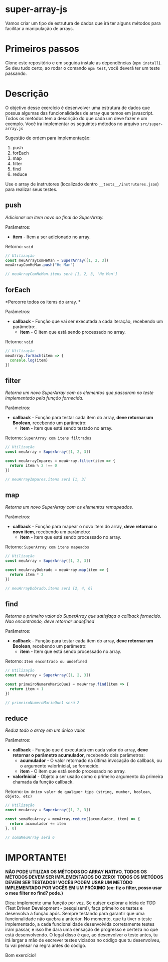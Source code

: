 # super-array-js

Vamos criar um tipo de estrutura de dados que irá ter alguns métodos para facilitar a manipulação de arrays.

# Primeiros passos

Clone este repositório e em seguida instale as dependências (`npm install`). 
Se deu tudo certo, ao rodar o comando `npm test`, você deverá ter um teste passando. 

# Descrição

O objetivo desse exercício é desenvolver uma estrutura de dados que possua algumas das funcionalidades de array que temos em javascript. 
Todos os metódos tem a descrição do que cada um deve fazer e um exemplo. Você ira implementar os seguintes métodos no arquivo `src/super-array.js`

Sugestão de ordem para implementação:
 1. push
 2. forEach
 3. map
 4. filter
 5. find
 6. reduce

Use o array de instrutores (localizado dentro `__tests__/instrutores.json`) para realizar seus testes. 

## push

*Adicionar um item novo ao final do SuperArray.*

Parâmetros:
  - **item** - Item a ser adicionado no array.

Retorno: `void`

```js
// Utilização
const meuArrayComHeMan = SuperArray([1, 2, 3])
meuArrayComHeMan.push("He Man")

// meuArrayComHeMan.itens será [1, 2, 3, 'He Man']
```


## forEach

*Percorre todos os items do array. *

Parâmetros:
  - **callback** - Função que vai ser executada a cada iteração, recebendo um parâmetro:.
    - **item** - O item que está sendo processado no array.

Retorno: `void`

```js
// Utilização
meuArray.forEach(item => {
  console.log(item)
})
```


## filter

*Retorna um novo SuperArray com os elementos que passaram no teste implementado pela função fornecida.*

Parâmetros:
  - **callback** - Função para testar cada item do array, **deve retornar um Boolean**, recebendo um parâmetro:
    - **item** - Item que está sendo testado no array.

Retorno: `SuperArray com itens filtrados`

```js
// Utilização
const meuArray = SuperArray([1, 2, 3])

const meuArrayImpares = meuArray.filter(item => {
  return item % 2 !== 0
})

// meuArrayImpares.itens será [1, 3]
```

## map

*Retorna um novo SuperArray com os elementos remapeados.*

Parâmetros:
  - **callback** - Função para mapear o novo item do array, **deve retornar o novo item**, recebendo um parâmetro:
    - **item** - Item que está sendo processado no array.

Retorno: `SuperArray com itens mapeados`

```js
// Utilização
const meuArray = SuperArray([1, 2, 3])

const meuArrayDobrado = meuArray.map(item => {
  return item * 2
})

// meuArrayDobrado.itens será [2, 4, 6]
```

## find

*Retorna o primeiro valor do SuperArray que satisfaça o callback fornecido. Nao encontrando, deve retornar undefined*

Parâmetros:
  - **callback** - Função para testar cada item do array, **deve retornar um Boolean**, recebendo um parâmetro:
    - **item** - Item que está sendo processado no array.

Retorno: `Item encontrado ou undefined`

```js
// Utilização
const meuArray = SuperArray([1, 2, 3])

const primeiroNumeroMarioQue1 = meuArray.find(item => {
  return item > 1
})

// primeiroNumeroMarioQue1 será 2
```

## reduce

*Reduz todo o array em um único valor.*

Parâmetros:
  - **callback** - Função que é executada em cada valor do array, **deve retornar o parâmetro acumulador**, recebendo dois parâmetros:
    - **acumulador** - O valor retornado na última invocação do callback, ou o argumento valorInicial, se fornecido.
    - **item** - O item que está sendo processado no array.
  - **valorInicial** - Objeto a ser usado como o primeiro argumento da primeira chamada da função callback.

Retorno: `Um único valor de qualquer tipo (string, number, boolean, objeto, etc)`

```js
// Utilização
const meuArray = SuperArray([1, 2, 3])

const somaMeuArray = meuArray.reduce((acumulador, item) => {
  return acumulador += item
}, 0)

// somaMeuArray será 6
```

# IMPORTANTE!
**NÃO PODE UTILIZAR OS MÉTODOS DO ARRAY NATIVO, TODOS OS MÉTODOS DEVEM SER IMPLEMENTADOS DO ZERO!** 
**TODOS OS METÓDOS DEVEM SER TESTADOS!** 
**VOCÊS PODEM USAR UM METÓDO IMPLEMENTADO POR VOCÊS EM UM PRÓXIMO (ex: fiz o filter, posso usar o meu filter no find? pode.)** 

Dica: implemente uma função por vez. Se quiser explorar a ideia de TDD (Test Driven Development - pesquisem!), faça primeiro os testes e desenvolva a função após. Sempre testando para garantir que uma funcionalidade não quebra a anterior. 
No momento, que tu tiver o teste implementado, a cada funcionalidade desenvolvida corretamente testes iram passar, e isso lhe dara uma sensação de progresso e certeza no que está desenvolvendo. O legal disso é que, ao desenvolver o teste antes, tu irá largar a mão de escrever testes viciados no código que tu desenvolveu, tu vai pensar na regra antes do código. 

Bom exercício! 
